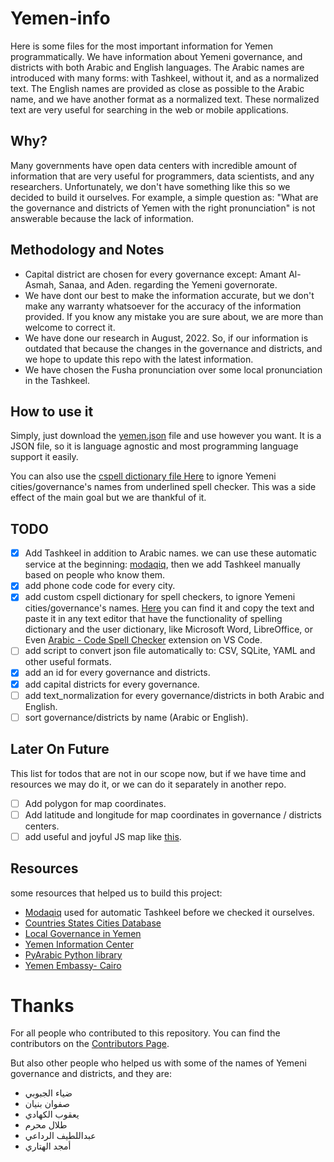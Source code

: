 # Yemen-info

Here is some files for the most important information for Yemen programmatically. We have information about Yemeni governance, and districts with both Arabic and English languages.
The Arabic names are introduced with many forms: with Tashkeel, without it, and as a normalized text.
The English names are provided as close as possible to the Arabic name, and we have another format as a normalized text. These normalized text are very useful for searching in the web or mobile applications.

## Why?

Many governments have open data centers with incredible amount of information that are very useful for programmers, data scientists, and any researchers. Unfortunately, we don't have something like this so we decided to build it ourselves.
For example, a simple question as: "What are the governance and districts of Yemen with the right pronunciation" is not answerable because the lack of information.

## Methodology and Notes

- Capital district are chosen for every governance except: Amant Al-Asmah, Sanaa, and Aden. regarding the Yemeni governorate.
- We have dont our best to make the information accurate, but we don't make any warranty whatsoever for the accuracy of the information provided. If you know any mistake you are sure about, we are more than welcome to correct it.
- We have done our research in August, 2022. So, if our information is outdated that because the changes in the governance and districts, and we hope to update this repo with the latest information.
- We have chosen the Fusha pronunciation over some local pronunciation in the Tashkeel.

## How to use it

Simply, just download the [yemen.json](https://github.com/Yemeni-Open-Source/Yemen-info/blob/main/yemen.json) file and use however you want. It is a JSON file, so it is language agnostic and most programming language support it easily.

You can also use the [cspell dictionary file Here](https://github.com/Yemeni-Open-Source/Yemen-info/blob/main/.cspell/custom-dictionary-workspace.txt) to ignore Yemeni cities/governance's names from underlined spell checker. This was a side effect of the main goal but we are thankful of it.

## TODO

- [x] Add Tashkeel in addition to Arabic names. we can use these automatic service at the beginning: [modaqiq](https://dictionary.alc.ae/modaqiq), then we add Tashkeel manually based on people who know them.
- [x] add phone code code for every city.
- [x] add custom cspell dictionary for spell checkers, to ignore Yemeni cities/governance's names. [Here](https://github.com/Yemeni-Open-Source/Yemen-info/blob/main/.cspell/custom-dictionary-workspace.txt) you can find it and copy the text and paste it in any text editor that have the functionality of spelling dictionary and the user dictionary, like Microsoft Word, LibreOffice, or Even [Arabic - Code Spell Checker](https://marketplace.visualstudio.com/items?itemName=streetsidesoftware.code-spell-checker-arabic) extension on VS Code.
- [ ] add script to convert json file automatically to: CSV, SQLite, YAML and other useful formats.
- [x] add an id for every governance and districts.
- [x] add capital districts for every governance.
- [ ] add text_normalization for every governance/districts in both Arabic and English.
- [ ] sort governance/districts by name (Arabic or English).

## Later On Future

This list for todos that are not in our scope now, but if we have time and resources we may do it, or we can do it separately in another repo.

- [ ] Add polygon for map coordinates.
- [ ] Add latitude and longitude for map coordinates in governance / districts centers.
- [ ] add useful and joyful JS map like [this](https://yemenlg.org/ar/).

## Resources

some resources that helped us to build this project:

- [Modaqiq](https://dictionary.alc.ae/modaqiq) used for automatic Tashkeel before we checked it ourselves.
- [Countries States Cities Database](https://github.com/dr5hn/countries-states-cities-database)
- [Local Governance in Yemen](https://yemenlg.org/ar/resources-by-governorate/)
- [Yemen Information Center](https://yemen-nic.info/)
- [PyArabic Python library](https://github.com/linuxscout/pyarabic)
- [Yemen Embassy- Cairo](http://www.yemenembassy-cairo.com/aboutyemen6.asp)

# Thanks

For all people who contributed to this repository. You can find the contributors on the [Contributors Page](https://github.com/Yemeni-Open-Source/Yemen-info/graphs/contributors).

But also other people who helped us with some of the names of Yemeni governance and districts, and they are:

- ضياء الجبوبي
- صفوان بنيان
- يعقوب الكهادي
- طلال محرم
- عبداللطيف الرداعي
- أمجد الهتاري
